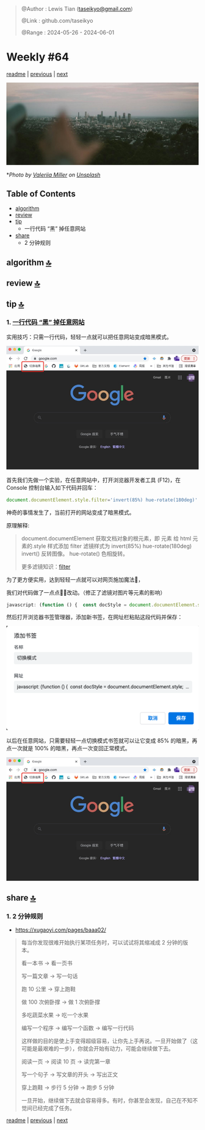 > @Author  : Lewis Tian (taseikyo@gmail.com)
>
> @Link    : github.com/taseikyo
>
> @Range   : 2024-05-26 - 2024-06-01

# Weekly #64

[readme](../README.md) | [previous](202405W3.md) | [next](202406W1.md)

![](../images/2024/05/valeriia-miller-GFqso6sfhus-unsplash.jpg "Weekly #64")

\**Photo by [Valeriia Miller](https://unsplash.com/@valeriiamiller) on [Unsplash](https://unsplash.com/photos/a-person-is-taking-a-picture-of-a-city-GFqso6sfhus)*

## Table of Contents

- [algorithm](#algorithm-)
- [review](#review-)
- [tip](#tip-)
    - 一行代码 “黑” 掉任意网站
- [share](#share-)
    - 2 分钟规则

## algorithm [🔝](#weekly-64)

## review [🔝](#weekly-64)

## tip [🔝](#weekly-64)

### 1. [一行代码 “黑” 掉任意网站](https://xugaoyi.com/pages/dcebaf/)

实用技巧：只需一行代码，轻轻一点就可以把任意网站变成暗黑模式。

![](../images/2024/05/QQ20211125-163111.2tmjlvz28n80.png)

首先我们先做一个实验，在任意网站中，打开浏览器开发者工具 (F12)，在 Console 控制台输入如下代码并回车：

```js
document.documentElement.style.filter='invert(85%) hue-rotate(180deg)'
```

神奇的事情发生了，当前打开的网站变成了暗黑模式。

原理解释:

> document.documentElement 获取文档对象的根元素，即 <html> 元素
> 给 html 元素的.style 样式添加 filter 滤镜样式为 invert(85%) hue-rotate(180deg)
> invert() 反转图像。
> hue-rotate() 色相旋转。
>
> 更多滤镜知识：[filter](https://developer.mozilla.org/zh-CN/docs/Web/CSS/filter)

为了更方便实用，达到轻轻一点就可以对网页施加魔法🎉，

我们对代码做了一点点🤏🏻改动。（修正了滤镜对图片等元素的影响）

```js
javascript: (function () {  const docStyle = document.documentElement.style;  if (!window.modeIndex) {    window.modeIndex = 0;  }  const styleList = [    '',    'invert(85%) hue-rotate(180deg)',   'invert(100%) hue-rotate(180deg)',  ];  modeIndex = modeIndex >= styleList.length - 1 ? 0 : modeIndex + 1;  docStyle.filter = styleList[modeIndex];  document.body.querySelectorAll('img, picture, video').forEach(el => el.style.filter = modeIndex ? 'invert(1) hue-rotate(180deg)' : '');})();
```

然后打开浏览器书签管理器，添加新书签，在网址栏粘贴这段代码并保存：

![](../images/2024/05/QQ20211125-154655.1byvlo5a60xs.png)

以后在任意网站，只需要轻轻一点切换模式书签就可以让它变成 85% 的暗黑，再点一次就是 100% 的暗黑，再点一次变回正常模式。

![](../images/2024/05/QQ20211125-163111.2tmjlvz28n80.png)

## share [🔝](#weekly-64)

### 1. 2 分钟规则

- https://xugaoyi.com/pages/baaa02/

> 每当你发现很难开始执行某项任务时，可以试试将其缩减成 2 分钟的版本。
>
> 看一本书 → 看一页书
>
> 写一篇文章 → 写一句话
>
> 跑 10 公里 → 穿上跑鞋
>
> 做 100 次俯卧撑 → 做 1 次俯卧撑
>
> 多吃蔬菜水果 → 吃一个水果
>
> 编写一个程序 → 编写一个函数 → 编写一行代码
>
> 这样做的目的是使上手变得超级容易，让你先上手再说。一旦开始做了（这可能是最艰难的一步），你就会开始有动力，可能会继续做下去。
>
> 阅读一页 → 阅读 10 页 → 读完第一章
>
> 写一个句子 → 写文章的开头 → 写出正文
>
> 穿上跑鞋 → 步行 5 分钟 → 跑步 5 分钟
>
> 一旦开始，继续做下去就会容易得多。有时，你甚至会发现，自己在不知不觉间已经完成了任务。

[readme](../README.md) | [previous](202405W3.md) | [next](202406W1.md)
